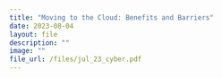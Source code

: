 ```yaml
---
title: "Moving to the Cloud: Benefits and Barriers"
date: 2023-08-04
layout: file
description: ""
image: ""
file_url: /files/jul_23_cyber.pdf
---
```

